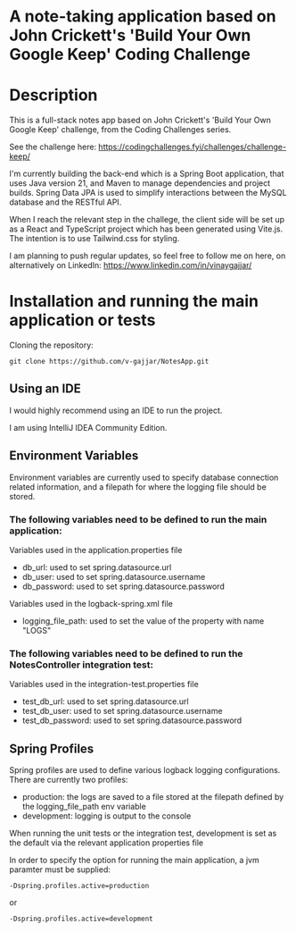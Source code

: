 # A note-taking application based on John Crickett's 'Build Your Own Google Keep' Coding Challenge

# Description
This is a full-stack notes app based on John Crickett's 'Build Your Own Google Keep' challenge, from the Coding Challenges series.

See the challenge here: https://codingchallenges.fyi/challenges/challenge-keep/

I'm currently building the back-end which is a Spring Boot application, that uses Java version 21, and Maven to manage dependencies and project builds. Spring Data JPA is used to simplify interactions between the MySQL database and the RESTful API.

When I reach the relevant step in the challege, the client side will be set up as a React and TypeScript project which has been generated using Vite.js. The intention is to use Tailwind.css for styling. 

I am planning to push regular updates, so feel free to follow me on here, on alternatively on LinkedIn: https://www.linkedin.com/in/vinaygajjar/

# Installation and running the main application or tests

Cloning the repository: 
```
git clone https://github.com/v-gajjar/NotesApp.git
```

## Using an IDE
I would highly recommend using an IDE to run the project. 

I am using IntelliJ IDEA Community Edition.


## Environment Variables
Environment variables are currently used to specify database connection related information, and a filepath for where the logging file should be stored. 

### The following variables need to be defined to run the main application:

Variables used in the application.properties file

- db_url: used to set spring.datasource.url
- db_user: used to set spring.datasource.username
- db_password: used to set spring.datasource.password

Variables used in the logback-spring.xml file

- logging_file_path: used to set the value of the property with name "LOGS"

### The following variables need to be defined to run the NotesController integration test: 

Variables used in the integration-test.properties file

- test_db_url: used to set spring.datasource.url
- test_db_user: used to set spring.datasource.username
- test_db_password: used to set spring.datasource.password

## Spring Profiles
Spring profiles are used to define various logback logging configurations. There are currently two profiles:

- production: the logs are saved to a file stored at the filepath defined by the logging_file_path env variable
- development: logging is output to the console

When running the unit tests or the integration test, development is set as the default via the relevant application properties file

In order to specify the option for running the main application, a jvm paramter must be supplied:
```
-Dspring.profiles.active=production
```
or 
```
-Dspring.profiles.active=development
```







